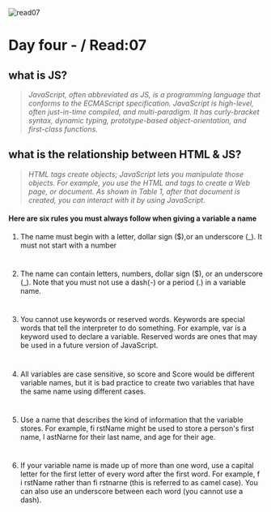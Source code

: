![read07](https://fiverr-res.cloudinary.com/images/q_auto,f_auto/gigs2/69897366/original/68662619f76e0457e904a2907fe3879ad066f18d/fix-your-html-css-js-jq-and-bootstrap-code.jpg)

# Day four - / Read:07
## what is JS?
>*JavaScript, often abbreviated as JS, is a programming language that conforms to the ECMAScript specification. JavaScript is high-level, often just-in-time compiled, and multi-paradigm. It has curly-bracket syntax, dynamic typing, prototype-based object-orientation, and first-class functions.*

## what is the relationship between HTML & JS?
>*HTML tags create objects; JavaScript lets you manipulate those objects. For example, you use the HTML <BODY> and </BODY> tags to create a Web page, or document. As shown in Table 1, after that document is created, you can interact with it by using JavaScript.*
#### Here are six rules you must always follow when giving a variable a name
1) The name must begin with
a letter, dollar sign ($),or an
underscore (_). It must not start
with a number
#
2) The name can contain letters,
numbers, dollar sign ($), or an
underscore (_). Note that you
must not use a dash(-) or a
period (.) in a variable name. 
#
3) You cannot use keywords or
reserved words. Keywords
are special words that tell the
interpreter to do something. For
example, var is a keyword used
to declare a variable. Reserved
words are ones that may be used
in a future version of JavaScript. 
#
4)  All variables are case sensitive,
so score and Score would be
different variable names, but
it is bad practice to create two
variables that have the same
name using different cases.
#
5) Use a name that describes the
kind of information that the
variable stores. For example,
fi rstName might be used to
store a person's first name,
l astNarne for their last name,
and age for their age.
#
6) If your variable name is made
up of more than one word, use a
capital letter for the first letter of
every word after the first word.
For example, f i rstName rather
than fi rstnarne (this is referred
to as camel case). You can also
use an underscore between each
word (you cannot use a dash). 
#

 


 

